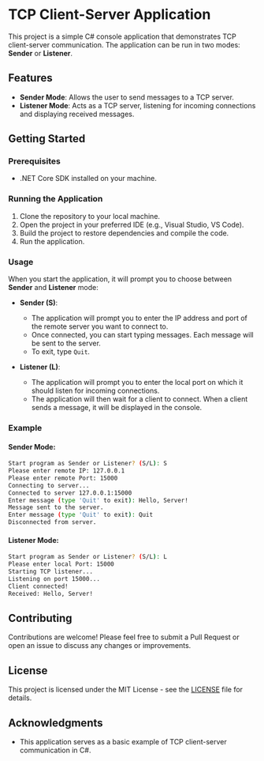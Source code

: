 
# TCP Client-Server Application

This project is a simple C# console application that demonstrates TCP client-server communication. The application can be run in two modes: **Sender** or **Listener**. 

## Features

- **Sender Mode**: Allows the user to send messages to a TCP server.
- **Listener Mode**: Acts as a TCP server, listening for incoming connections and displaying received messages.

## Getting Started

### Prerequisites

- .NET Core SDK installed on your machine.

### Running the Application

1. Clone the repository to your local machine.
2. Open the project in your preferred IDE (e.g., Visual Studio, VS Code).
3. Build the project to restore dependencies and compile the code.
4. Run the application.

### Usage

When you start the application, it will prompt you to choose between **Sender** and **Listener** mode:

- **Sender (S)**:
  - The application will prompt you to enter the IP address and port of the remote server you want to connect to.
  - Once connected, you can start typing messages. Each message will be sent to the server.
  - To exit, type `Quit`.

- **Listener (L)**:
  - The application will prompt you to enter the local port on which it should listen for incoming connections.
  - The application will then wait for a client to connect. When a client sends a message, it will be displayed in the console.

### Example

#### Sender Mode:

```sh
Start program as Sender or Listener? (S/L): S
Please enter remote IP: 127.0.0.1
Please enter remote Port: 15000
Connecting to server...
Connected to server 127.0.0.1:15000
Enter message (type 'Quit' to exit): Hello, Server!
Message sent to the server.
Enter message (type 'Quit' to exit): Quit
Disconnected from server.
```

#### Listener Mode:

```sh
Start program as Sender or Listener? (S/L): L
Please enter local Port: 15000
Starting TCP listener...
Listening on port 15000...
Client connected!
Received: Hello, Server!
```

## Contributing

Contributions are welcome! Please feel free to submit a Pull Request or open an issue to discuss any changes or improvements.

## License

This project is licensed under the MIT License - see the [LICENSE](LICENSE) file for details.

## Acknowledgments

- This application serves as a basic example of TCP client-server communication in C#.
